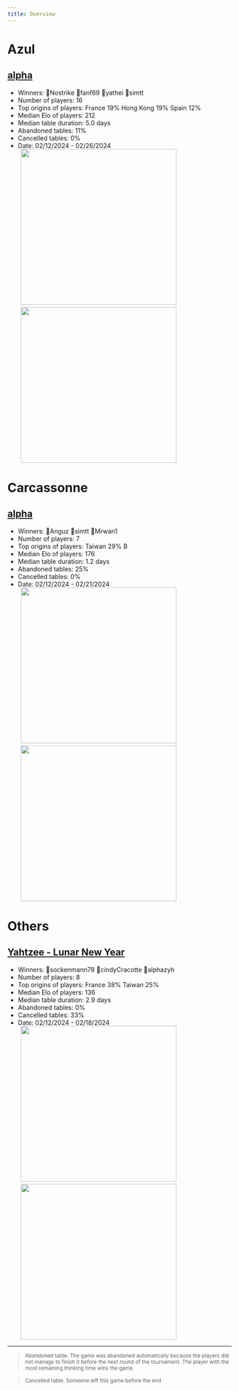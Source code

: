 ```yaml
---
title: Overview
---
```


# Azul 
## [alpha](https://boardgamearena.com/tournament?id=272002)
- Winners: 🥇Nostrike 🥈fanf69 🥉yathei 🥉simtt
- Number of players: 16
- Top origins of players: France 19% Hong Kong 19% Spain 12% 
- Median Elo of players: 212
- Median table duration: 5.0 days
- Abandoned tables: 11%
- Cancelled tables: 0% 
- Date: 02/12/2024 - 02/26/2024
<div>
 <img src="/wpoc/assets/images/t_Azul_Elo_20240302084516.png" width="350" style="display: block; margin-left: 30px; margin-bottom: 5px; margin-top:-15px"/>
</div>
<div>
 <img src="/wpoc/assets/images/t_Azul_Duration_20240302084524.png" width="350" style="display: block; margin-left: 30px; margin-bottom: 5px;"/>
</div>


# Carcassonne 
## [alpha](https://boardgamearena.com/tournament?id=272009)
- Winners: 🥇Anguz 🥈simtt 🥉Mrwan1
- Number of players: 7
- Top origins of players: Taiwan 29% B
- Median Elo of players: 176
- Median table duration: 1.2 days
- Abandoned tables: 25%
- Cancelled tables: 0% 
- Date: 02/12/2024 - 02/21/2024
<div>
 <img src="/wpoc/assets/images/t_Carcassonne_Elo_20240302084827.png" width="350" style="display: block; margin-left: 30px; margin-bottom: 5px; margin-top:-15px"/>
</div>
<div>
 <img src="/wpoc/assets/images/t_Carcassonne_Duration_20240302084918.png" width="350" style="display: block; margin-left: 30px; margin-bottom: 5px;"/>
</div>


# Others 
## [Yahtzee - Lunar New Year](https://boardgamearena.com/tournament?id=272011)
- Winners: 🥇sockenmann78 🥈cindyCracotte 🥉alphazyh
- Number of players: 8
- Top origins of players: France 38% Taiwan 25% 
- Median Elo of players: 136
- Median table duration: 2.9 days
- Abandoned tables: 0%
- Cancelled tables: 33% 
- Date: 02/12/2024 - 02/18/2024
<div>
 <img src="/wpoc/assets/images/t_Yahtzee_Elo_20240302085403.png" width="350" style="display: block; margin-left: 30px; margin-bottom: 5px; margin-top:-15px"/>
</div>
<div>
 <img src="/wpoc/assets/images/t_Yahtzee_Duration_20240302085443.png" width="350" style="display: block; margin-left: 30px; margin-bottom: 5px;"/>
</div>


---

> <sub>Abandoned table: The game was abandoned automatically because the players did not manage to finish it before the next round of the tournament. The player with the most remaining thinking time wins the game.</sub>


> <sub>Cancelled table: Someone left this game before the end</sub>

